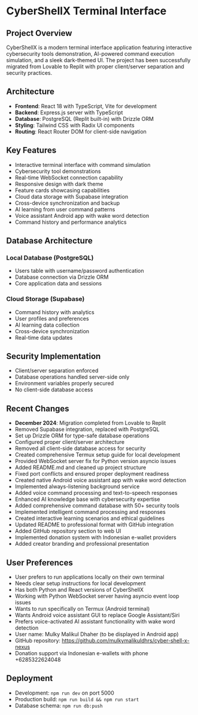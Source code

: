 # CyberShellX Terminal Interface

## Project Overview
CyberShellX is a modern terminal interface application featuring interactive cybersecurity tools demonstration, AI-powered command execution simulation, and a sleek dark-themed UI. The project has been successfully migrated from Lovable to Replit with proper client/server separation and security practices.

## Architecture
- **Frontend**: React 18 with TypeScript, Vite for development
- **Backend**: Express.js server with TypeScript
- **Database**: PostgreSQL (Replit built-in) with Drizzle ORM
- **Styling**: Tailwind CSS with Radix UI components
- **Routing**: React Router DOM for client-side navigation

## Key Features
- Interactive terminal interface with command simulation
- Cybersecurity tool demonstrations
- Real-time WebSocket connection capability
- Responsive design with dark theme
- Feature cards showcasing capabilities
- Cloud data storage with Supabase integration
- Cross-device synchronization and backup
- AI learning from user command patterns
- Voice assistant Android app with wake word detection
- Command history and performance analytics

## Database Architecture
### Local Database (PostgreSQL)
- Users table with username/password authentication
- Database connection via Drizzle ORM
- Core application data and sessions

### Cloud Storage (Supabase)
- Command history with analytics
- User profiles and preferences
- AI learning data collection
- Cross-device synchronization
- Real-time data updates

## Security Implementation
- Client/server separation enforced
- Database operations handled server-side only
- Environment variables properly secured
- No client-side database access

## Recent Changes
- **December 2024**: Migration completed from Lovable to Replit
- Removed Supabase integration, replaced with PostgreSQL
- Set up Drizzle ORM for type-safe database operations
- Configured proper client/server architecture
- Removed all client-side database access for security
- Created comprehensive Termux setup guide for local development
- Provided WebSocket server fix for Python version asyncio issues
- Added README.md and cleaned up project structure
- Fixed port conflicts and ensured proper deployment readiness
- Created native Android voice assistant app with wake word detection
- Implemented always-listening background service
- Added voice command processing and text-to-speech responses
- Enhanced AI knowledge base with cybersecurity expertise
- Added comprehensive command database with 50+ security tools
- Implemented intelligent command processing and responses
- Created interactive learning scenarios and ethical guidelines
- Updated README to professional format with GitHub integration
- Added GitHub repository section to web UI
- Implemented donation system with Indonesian e-wallet providers
- Added creator branding and professional presentation

## User Preferences
- User prefers to run applications locally on their own terminal
- Needs clear setup instructions for local development
- Has both Python and React versions of CyberShellX
- Working with Python WebSocket server having asyncio event loop issues
- Wants to run specifically on Termux (Android terminal)
- Wants Android voice assistant GUI to replace Google Assistant/Siri
- Prefers voice-activated AI assistant functionality with wake word detection
- User name: Mulky Malikul Dhaher (to be displayed in Android app)
- GitHub repository: https://github.com/mulkymalikuldhrs/cyber-shell-x-nexus
- Donation support via Indonesian e-wallets with phone +6285322624048

## Deployment
- Development: `npm run dev` on port 5000
- Production build: `npm run build && npm run start`
- Database schema: `npm run db:push`